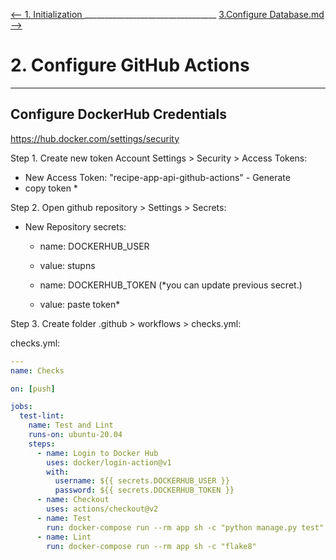 [ <-- 1. Initialization ](1.Initialization) _________________________________
[3.Configure Database.md  -->](3.Configure%20Database.md)
# 2. Configure GitHub Actions
___
## Configure DockerHub Credentials
https://hub.docker.com/settings/security

Step 1. Create new token Account Settings > Security > Access Tokens:
 - New Access Token: "recipe-app-api-github-actions" - Generate
 - copy token *

Step 2. Open github repository > Settings > Secrets:
 * New Repository secrets: 
   - name: DOCKERHUB_USER
   - value: stupns

   - name: DOCKERHUB_TOKEN (*you can update previous secret.)
   - value: paste token*


Step 3. Create folder .github > workflows > checks.yml:

checks.yml:
```yaml
---
name: Checks

on: [push]

jobs:
  test-lint:
    name: Test and Lint
    runs-on: ubuntu-20.04
    steps:
      - name: Login to Docker Hub
        uses: docker/login-action@v1
        with:
          username: ${{ secrets.DOCKERHUB_USER }}
          password: ${{ secrets.DOCKERHUB_TOKEN }}
      - name: Checkout
        uses: actions/checkout@v2
      - name: Test
        run: docker-compose run --rm app sh -c "python manage.py test"
      - name: Lint
        run: docker-compose run --rm app sh -c "flake8"
```